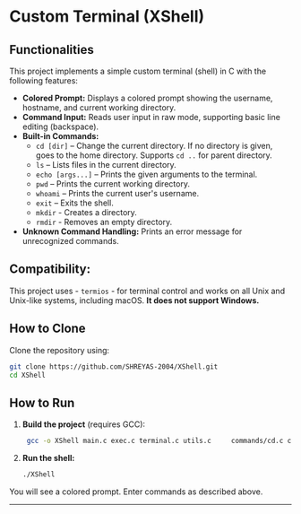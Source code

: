 # Custom Terminal (XShell)

## Functionalities

This project implements a simple custom terminal (shell) in C with the following features:

- **Colored Prompt:** Displays a colored prompt showing the username, hostname, and current working directory.
- **Command Input:** Reads user input in raw mode, supporting basic line editing (backspace).
- **Built-in Commands:**
  - `cd [dir]` – Change the current directory. If no directory is given, goes to the home directory. Supports `cd ..` for parent directory.
  - `ls` – Lists files in the current directory.
  - `echo [args...]` – Prints the given arguments to the terminal.
  - `pwd` – Prints the current working directory.
  - `whoami` – Prints the current user's username.
  - `exit` – Exits the shell.
  - `mkdir` - Creates a directory.
  - `rmdir` - Removes an empty directory.
- **Unknown Command Handling:** Prints an error message for unrecognized commands.

## Compatibility:

This project uses - `termios` - for terminal control and works on all Unix and Unix-like systems, including macOS. **It does not support Windows.**

## How to Clone

Clone the repository using:

```sh
git clone https://github.com/SHREYAS-2004/XShell.git
cd XShell
```

## How to Run

1. **Build the project** (requires GCC):

   ```sh
    gcc -o XShell main.c exec.c terminal.c utils.c     commands/cd.c commands/ls.c commands/pwd.c commands/user.c     commands/mkdir.c commands/echo.c commands/rmdir.c
   ```

2. **Run the shell:**

   ```sh
   ./XShell
   ```

You will see a colored prompt. Enter commands as described above.

---
